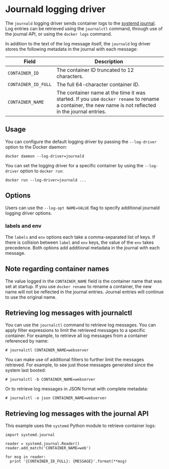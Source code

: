 <!--[metadata]>
+++
aliases = ["/engine/reference/logging/journald/"]
title = "journald logging driver"
description = "Describes how to use the fluentd logging driver."
keywords = ["Fluentd, docker, logging, driver"]
[menu.main]
parent = "smn_logging"
weight = 2
+++
<![end-metadata]-->

# Journald logging driver

The `journald` logging driver sends container logs to the [systemd
journal](http://www.freedesktop.org/software/systemd/man/systemd-journald.service.html).  Log entries can be retrieved using the `journalctl`
command, through use of the journal API, or using the `docker logs` command.

In addition to the text of the log message itself, the `journald` log
driver stores the following metadata in the journal with each message:

| Field               | Description |
----------------------|-------------|
| `CONTAINER_ID`      | The container ID truncated to 12 characters. |
| `CONTAINER_ID_FULL` | The full 64-character container ID. |
| `CONTAINER_NAME`    | The container name at the time it was started. If you use `docker rename` to rename a container, the new name is not reflected in the journal entries. |

## Usage

You can configure the default logging driver by passing the
`--log-driver` option to the Docker daemon:

    docker daemon --log-driver=journald

You can set the logging driver for a specific container by using the
`--log-driver` option to `docker run`:

    docker run --log-driver=journald ...

## Options

Users can use the `--log-opt NAME=VALUE` flag to specify additional
journald logging driver options.

### labels and env

The `labels` and `env` options each take a comma-separated list of keys. If there is collision between `label` and `env` keys, the value of the `env` takes precedence. Both options add additional metadata in the journal with each message.

## Note regarding container names

The value logged in the `CONTAINER_NAME` field is the container name
that was set at startup.  If you use `docker rename` to rename a
container, the new name will not be reflected in the journal entries.
Journal entries will continue to use the original name.

## Retrieving log messages with journalctl

You can use the `journalctl` command to retrieve log messages.  You
can apply filter expressions to limit the retrieved messages to a
specific container.  For example, to retrieve all log messages from a
container referenced by name:

    # journalctl CONTAINER_NAME=webserver

You can make use of additional filters to further limit the messages
retrieved.  For example, to see just those messages generated since
the system last booted:

    # journalctl -b CONTAINER_NAME=webserver

Or to retrieve log messages in JSON format with complete metadata:

    # journalctl -o json CONTAINER_NAME=webserver

## Retrieving log messages with the journal API

This example uses the `systemd` Python module to retrieve container
logs:

    import systemd.journal

    reader = systemd.journal.Reader()
    reader.add_match('CONTAINER_NAME=web')

    for msg in reader:
      print '{CONTAINER_ID_FULL}: {MESSAGE}'.format(**msg)
